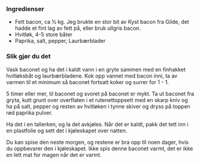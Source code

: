 
### Ingredienser
- Fett bacon, ca ½ kg. Jeg brukte en stor bit av Kyst bacon fra Gilde, det hadde et fint lag av fett på, eller bruk ullgris bacon.
- Hvitløk, 4-5 store båter
- Paprika, salt, pepper, Laurbærblader

### Slik gjør du det
Vask baconet og ha det i kaldt vann i en gryte sammen med en finhakket hvitløksbåt og laurbærbladene. Kok opp vannet med bacon inni, ta av varmen til et minimum så baconet fortsatt koker og surrer for 1 - 1.

5 timer eller mer, til baconet og svoret på baconet er mykt. Ta ut baconet fra gryta, kutt grunt over overflaten i et rutenettoppsett med en skarp kniv og ha på salt, pepper og resten av hvitløken i tynne skiver og dryss på toppen rød paprika pulver.

 Ha det i en tallerken, og la det avkjøles. Når det er kaldt, pakk det tett inn i en plastfolie og sett det i kjøleskapet over natten.

 Du kan spise den neste morgen, og restene er bra opp til noen dager, hvis du oppbevarer den i kjøleskapet. Ikke spis denne baconet varmt, det er ikke en lett mat for magen når det er varmt.

  